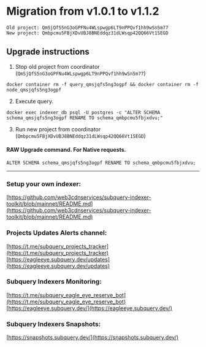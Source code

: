 # Migration from v1.0.1 to v1.1.2
```
Old project: QmSjQfS5nG3oGPFNu4WLspwgp6LT9nPPQvf1hh9wSn5m77
New project: Qmbpcmu5FBjXDvUBJ8BNEddqz31dLWsqp42QQ66Vt1SEGD
```


## Upgrade instructions
 1) Stop old project from coordinator (`QmSjQfS5nG3oGPFNu4WLspwgp6LT9nPPQvf1hh9wSn5m77`)

```
docker container rm -f query_qmsjqfs5ng3ogpf && docker container rm -f node_qmsjqfs5ng3ogpf
```

 2) Execute query.

```
docker exec indexer_db psql -U postgres -c "ALTER SCHEMA schema_qmsjqfs5ng3ogpf RENAME TO schema_qmbpcmu5fbjxdvu;"

```

 3) Run new project from coordinator (`Qmbpcmu5FBjXDvUBJ8BNEddqz31dLWsqp42QQ66Vt1SEGD`)

#### RAW Upgrade command. For Native requests.
`ALTER SCHEMA schema_qmsjqfs5ng3ogpf RENAME TO schema_qmbpcmu5fbjxdvu;`


___
### Setup your own indexer:

[https://github.com/web3cdnservices/subquery-indexer-toolkit/blob/mainnet/README.md](https://github.com/web3cdnservices/subquery-indexer-toolkit/blob/mainnet/README.md)

### Projects Updates Alerts channel:

[https://t.me/subquery_projects_tracker](https://t.me/subquery_projects_tracker) [https://eagleeye.subquery.dev/updates](https://eagleeye.subquery.dev/updates)

### Subquery Indexers Monitoring:

[https://t.me/subquery_eagle_eye_reserve_bot](https://t.me/subquery_eagle_eye_reserve_bot) [https://eagleeye.subquery.dev/](https://eagleeye.subquery.dev/)


### Subquery Indexers Snapshots:

[https://snapshots.subquery.dev/](https://snapshots.subquery.dev/)
